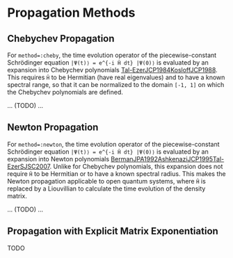 # Propagation Methods

## Chebychev Propagation

For `method=:cheby`, the time evolution operator of the piecewise-constant Schrödinger equation ``|Ψ(t)⟩ = e^{-i Ĥ dt} |Ψ(0)⟩`` is evaluated by an expansion into Chebychev polynomials [Tal-EzerJCP1984](@cite)[KosloffJCP1988](@cite). This requires ``Ĥ`` to be Hermitian (have real eigenvalues) and to have a known spectral range, so that it can be normalized to the domain ``[-1, 1]`` on which the Chebychev polynomials are defined.

… (TODO) …

## Newton Propagation

For `method=:newton`, the time evolution operator of the piecewise-constant Schrödinger equation ``|Ψ(t)⟩ = e^{-i Ĥ dt} |Ψ(0)⟩`` is evaluated by an expansion into Newton polynomials [BermanJPA1992](@cite)[AshkenaziJCP1995](@cite)[Tal-EzerSJSC2007](@cite). Unlike for Chebychev polynomials, this expansion does not require ``Ĥ`` to be Hermitian or to have a known spectral radius. This makes the Newton propagation applicable to open quantum systems, where ``Ĥ`` is replaced by a Liouvillian to calculate the time evolution of the density matrix.

… (TODO) …

## Propagation with Explicit Matrix Exponentiation

TODO
